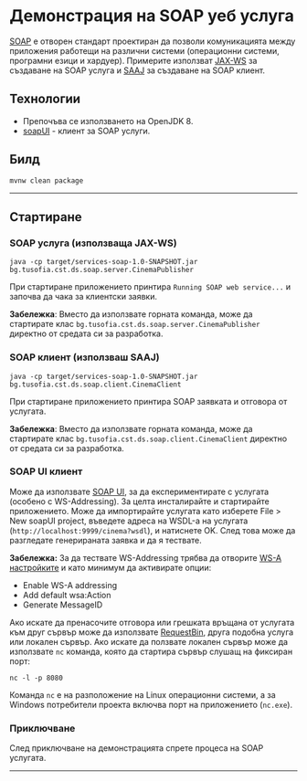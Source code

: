 # Демонстрация на SOAP уеб услуга

[SOAP](https://en.wikipedia.org/wiki/SOAP) e отворен стандарт проектиран да позволи комуникацията между приложения работещи на различни системи (операционни системи, програмни езици и хардуер). Примерите използват [JAX-WS](https://docs.oracle.com/javaee/6/tutorial/doc/bnayl.html) за създаване на SOAP услуга и [SAAJ](https://docs.oracle.com/javaee/5/tutorial/doc/bnbhg.html) за създаване на SOAP клиент.

## Технологии
- Препочъва се използването на OpenJDK 8.
- [soapUI](https://www.soapui.org/downloads/soapui.html) - клиент за SOAP услуги.

## Билд
```
mvnw clean package
```

---

## Стартиране

### SOAP услуга (използваща JAX-WS)
```
java -cp target/services-soap-1.0-SNAPSHOT.jar bg.tusofia.cst.ds.soap.server.CinemaPublisher
```
При стартиране приложението принтира `Running SOAP web service...` и започва да чака за клиентски заявки. 

**Забележка**: Вместо да използвате горната команда, може да стартирате клас `bg.tusofia.cst.ds.soap.server.CinemaPublisher` директно от средата си за разработка.

### SOAP клиент (използваш SAAJ)
```
java -cp target/services-soap-1.0-SNAPSHOT.jar bg.tusofia.cst.ds.soap.client.CinemaClient
```
При стартиране приложението принтира SOAP заявката и отговора от услугата.

**Забележка**: Вместо да използвате горната команда, може да стартирате клас `bg.tusofia.cst.ds.soap.client.CinemaClient` директно от средата си за разработка. 

### SOAP UI клиент
Може да използвате [SOAP UI](https://www.soapui.org/downloads/soapui.html), за да експериментирате с услугата (особено с WS-Addressing). За целта инсталирайте и стартирайте приложението. Може да импортирайте услугата като изберете File > New soapUI project, въведете адреса на WSDL-а на услугата (`http://localhost:9999/cinema?wsdl`), и натиснете OK. След това може да разгледате генерираната заявка и да я тествате.

**Забележка:** За да тествате WS-Addressing трябва да отворите [WS-A настройките](https://www.soapui.org/soap-and-wsdl/supported-standards/using-ws-addressing.html) и като минимум да активирате опции:
- Enable WS-A addressing
- Add default wsa:Action
- Generate MessageID

Ако искате да пренасочите отговора или грешката връщана от услугата към друг сървър може да използвате [RequestBin](http://requestbin.net/), друга подобна услуга или локален сървър. 
Ако искате да ползвате локален сървър може да използвате `nc` команда, която да стартира сървър слушащ на фиксиран порт:
```
nc -l -p 8080
```
Команда `nc` е на разположение на Linux операционни системи, а за Windows потребители проекта включва порт на приложението (`nc.exe`).

### Приключване
След приключване на демонстрацията спрете процеса на SOAP услугата.

---
